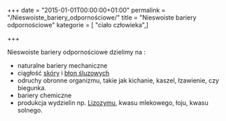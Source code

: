 +++
date = "2015-01-01T00:00:00+01:00"
permalink = "/Nieswoiste_bariery_odpornościowe/"
title = "Nieswoiste bariery odpornościowe"
kategorie = [ "ciało człowieka",]

+++

Nieswoiste bariery odpornościowe dzielimy na :

-   naturalne bariery mechaniczne
-   ciągłość [skóry](/atopedia/Skóra "wikilink") i [błon śluzowych](/atopedia/Błona_śluzowa "wikilink")
-   odruchy obronne organizmu, takie jak kichanie, kaszel, łzawienie, czy biegunka.
-   bariery chemiczne
-   produkcja wydzielin np. [Lizozymu](/atopedia/Lizozym "wikilink"), kwasu mlekowego, łoju, kwasu solnego.
